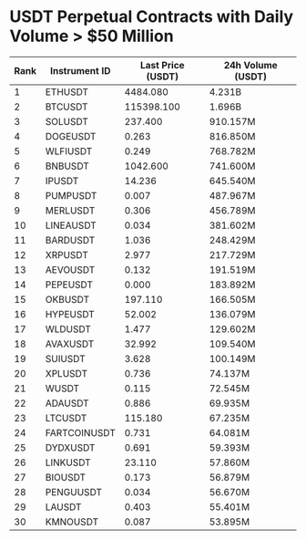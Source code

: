 # USDT Perpetual Contracts with Daily Volume > $50 Million

| Rank | Instrument ID | Last Price (USDT) | 24h Volume (USDT) |
|------|---------------|-------------------|-------------------|
| 1 | ETHUSDT | 4484.080 | 4.231B |
| 2 | BTCUSDT | 115398.100 | 1.696B |
| 3 | SOLUSDT | 237.400 | 910.157M |
| 4 | DOGEUSDT | 0.263 | 816.850M |
| 5 | WLFIUSDT | 0.249 | 768.782M |
| 6 | BNBUSDT | 1042.600 | 741.600M |
| 7 | IPUSDT | 14.236 | 645.540M |
| 8 | PUMPUSDT | 0.007 | 487.967M |
| 9 | MERLUSDT | 0.306 | 456.789M |
| 10 | LINEAUSDT | 0.034 | 381.602M |
| 11 | BARDUSDT | 1.036 | 248.429M |
| 12 | XRPUSDT | 2.977 | 217.729M |
| 13 | AEVOUSDT | 0.132 | 191.519M |
| 14 | PEPEUSDT | 0.000 | 183.892M |
| 15 | OKBUSDT | 197.110 | 166.505M |
| 16 | HYPEUSDT | 52.002 | 136.079M |
| 17 | WLDUSDT | 1.477 | 129.602M |
| 18 | AVAXUSDT | 32.992 | 109.540M |
| 19 | SUIUSDT | 3.628 | 100.149M |
| 20 | XPLUSDT | 0.736 | 74.137M |
| 21 | WUSDT | 0.115 | 72.545M |
| 22 | ADAUSDT | 0.886 | 69.935M |
| 23 | LTCUSDT | 115.180 | 67.235M |
| 24 | FARTCOINUSDT | 0.731 | 64.081M |
| 25 | DYDXUSDT | 0.691 | 59.393M |
| 26 | LINKUSDT | 23.110 | 57.860M |
| 27 | BIOUSDT | 0.173 | 56.879M |
| 28 | PENGUUSDT | 0.034 | 56.670M |
| 29 | LAUSDT | 0.403 | 55.401M |
| 30 | KMNOUSDT | 0.087 | 53.895M |
